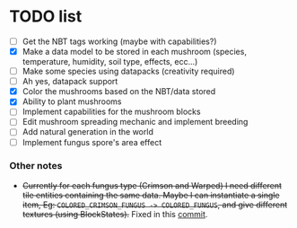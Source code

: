 # **TODO list**
- [ ] Get the NBT tags working (maybe with capabilities?)
- [X] Make a data model to be stored in each mushroom (species, temperature, humidity, soil type, effects, ecc...)
- [ ] Make some species using datapacks (creativity required)
- [ ] Ah yes, datapack support
- [X] Color the mushrooms based on the NBT/data stored
- [X] Ability to plant mushrooms
- [ ] Implement capabilities for the mushroom blocks
- [ ] Edit mushroom spreading mechanic and implement breeding
- [ ] Add natural generation in the world
- [ ] Implement fungus spore's area effect

### Other notes
- ~~Currently for each fungus type (Crimson and Warped) I need different tile entities containing the same data.
Maybe I can instantiate a single item, Eg:
```COLORED_CRIMSON_FUNGUS -> COLORED_FUNGUS```, and give different textures (using BlockStates).~~
Fixed in this [commit](https://github.com/DonSimonetti/MycologyMC/commit/c1f09c75a4cf0db633ca6b8aed460779044bc5ed).
